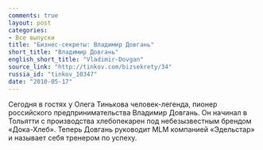 ```yaml
---
comments: true
layout: post
categories:
- Все выпуски
title: "Бизнес-секреты: Владимир Довгань"
short_title: "Владимир Довгань"
english_short_title: "Vladimir-Dovgan"
source_link: "http://tinkov.com/bizsekrety/34"
russia_id: "tinkov_10347"
date: "2010-05-17"
---
```

Сегодня в гостях у Олега Тинькова человек-легенда, пионер российского предпринимательства Владимир Довгань. Он начинал в Тольятти с производства хлебопекарен под небезызвестным брендом «Дока-Хлеб». Теперь Довгань руководит MLM компанией «Эдельстар» и называет себя тренером по успеху.
